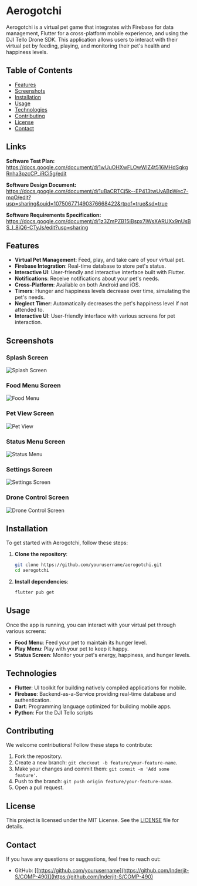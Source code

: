 # Aerogotchi

Aerogotchi is a virtual pet game that integrates with Firebase for data management, Flutter for a cross-platform mobile experience, and using the DJI Tello Drone SDK. This application allows users to interact with their virtual pet by feeding, playing, and monitoring their pet's health and happiness levels.


## Table of Contents

- [Features](#features)
- [Screenshots](#screenshots)
- [Installation](#installation)
- [Usage](#usage)
- [Technologies](#technologies)
- [Contributing](#contributing)
- [License](#license)
- [Contact](#contact)

## Links
**Software Test Plan:** 
https://docs.google.com/document/d/1wUuOHXwFLOwWIZ4t516MHdSgkgRnha3pzcCP_iRCi5g/edit 

**Software Design Document:**
https://docs.google.com/document/d/1uBaCRTCj5k--EP413twUvABpWec7-mqO/edit?usp=sharing&ouid=107506771490376668422&rtpof=true&sd=true

**Software Requirements Specification:**
https://docs.google.com/document/d/1z3ZmPZB15iBspx7jWsXARUXx9nUsBS_I_8iQ6-CTyJs/edit?usp=sharing


## Features

- **Virtual Pet Management**: Feed, play, and take care of your virtual pet.
- **Firebase Integration**: Real-time database to store pet's status.
- **Interactive UI**: User-friendly and interactive interface built with Flutter.
- **Notifications**: Receive notifications about your pet's needs.
- **Cross-Platform**: Available on both Android and iOS.
- **Timers**: Hunger and happiness levels decrease over time, simulating the pet's needs.
- **Neglect Timer**: Automatically decreases the pet's happiness level if not attended to.
- **Interactive UI**: User-friendly interface with various screens for pet interaction.


## Screenshots
### Splash Screen

![Splash Screen](https://github.com/Inderjit-S/COMP-490/assets/146050418/5a6892e2-d1a7-4817-9c80-a165f1e9657b)

### Food Menu Screen

![Food Menu](https://github.com/Inderjit-S/COMP-490/assets/146050418/9bf34446-c466-41fa-8249-ef6291ce011c)

### Pet View Screen

![Pet View](https://github.com/Inderjit-S/COMP-490/assets/146050418/f689b9ce-bd93-4546-9c15-57730ea3f389)

### Status Menu Screen

![Status Menu](https://github.com/Inderjit-S/COMP-490/assets/146050418/495faf14-0e2b-4f7c-bf23-d791125a503b)

### Settings Screen

![Settings Screen](https://github.com/Inderjit-S/COMP-490/assets/146050418/e0574124-f589-4800-8794-f03090eecb64)

### Drone Control Screen

![Drone Control Screen](https://github.com/Inderjit-S/COMP-490/assets/146050418/ed7d1531-e326-4da5-bbcf-63e926e1bde8)

## Installation

To get started with Aerogotchi, follow these steps:

1. **Clone the repository**:
   ```sh
   git clone https://github.com/yourusername/aerogotchi.git
   cd aerogotchi
   ```

2. **Install dependencies**:
   ```sh
   flutter pub get
   ```

## Usage

Once the app is running, you can interact with your virtual pet through various screens:

- **Food Menu**: Feed your pet to maintain its hunger level.
- **Play Menu**: Play with your pet to keep it happy.
- **Status Screen**: Monitor your pet's energy, happiness, and hunger levels.

## Technologies

- **Flutter**: UI toolkit for building natively compiled applications for mobile.
- **Firebase**: Backend-as-a-Service providing real-time database and authentication.
- **Dart**: Programming language optimized for building mobile apps.
- **Python**: For the DJI Tello scripts

## Contributing

We welcome contributions! Follow these steps to contribute:

1. Fork the repository.
2. Create a new branch: `git checkout -b feature/your-feature-name`.
3. Make your changes and commit them: `git commit -m 'Add some feature'`.
4. Push to the branch: `git push origin feature/your-feature-name`.
5. Open a pull request.

## License

This project is licensed under the MIT License. See the [LICENSE](LICENSE) file for details.

## Contact

If you have any questions or suggestions, feel free to reach out:

- GitHub: [[https://github.com/yourusername](https://github.com/Inderjit-S/COMP-490)](https://github.com/Inderjit-S/COMP-490)

